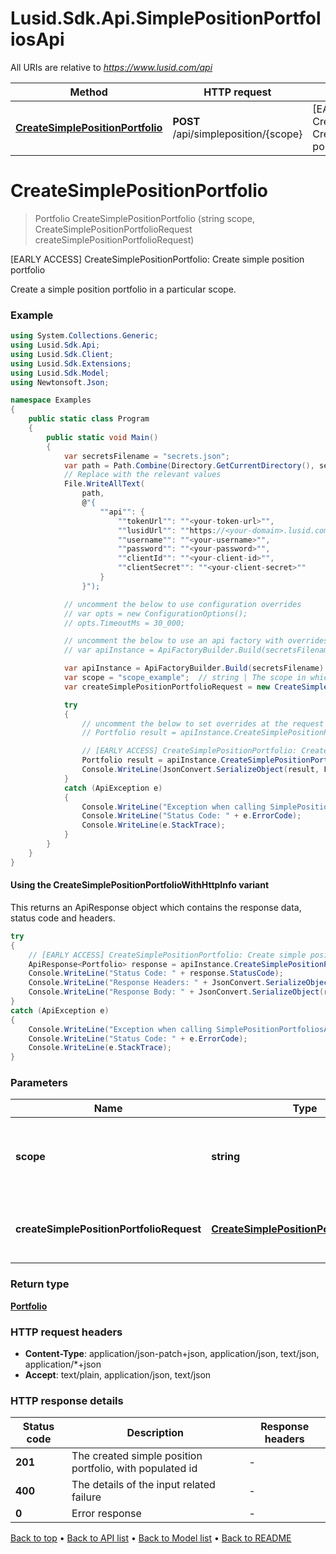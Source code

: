 # Lusid.Sdk.Api.SimplePositionPortfoliosApi

All URIs are relative to *https://www.lusid.com/api*

| Method | HTTP request | Description |
|--------|--------------|-------------|
| [**CreateSimplePositionPortfolio**](SimplePositionPortfoliosApi.md#createsimplepositionportfolio) | **POST** /api/simpleposition/{scope} | [EARLY ACCESS] CreateSimplePositionPortfolio: Create simple position portfolio |

<a id="createsimplepositionportfolio"></a>
# **CreateSimplePositionPortfolio**
> Portfolio CreateSimplePositionPortfolio (string scope, CreateSimplePositionPortfolioRequest createSimplePositionPortfolioRequest)

[EARLY ACCESS] CreateSimplePositionPortfolio: Create simple position portfolio

Create a simple position portfolio in a particular scope.

### Example
```csharp
using System.Collections.Generic;
using Lusid.Sdk.Api;
using Lusid.Sdk.Client;
using Lusid.Sdk.Extensions;
using Lusid.Sdk.Model;
using Newtonsoft.Json;

namespace Examples
{
    public static class Program
    {
        public static void Main()
        {
            var secretsFilename = "secrets.json";
            var path = Path.Combine(Directory.GetCurrentDirectory(), secretsFilename);
            // Replace with the relevant values
            File.WriteAllText(
                path, 
                @"{
                    ""api"": {
                        ""tokenUrl"": ""<your-token-url>"",
                        ""lusidUrl"": ""https://<your-domain>.lusid.com/api"",
                        ""username"": ""<your-username>"",
                        ""password"": ""<your-password>"",
                        ""clientId"": ""<your-client-id>"",
                        ""clientSecret"": ""<your-client-secret>""
                    }
                }");

            // uncomment the below to use configuration overrides
            // var opts = new ConfigurationOptions();
            // opts.TimeoutMs = 30_000;

            // uncomment the below to use an api factory with overrides
            // var apiInstance = ApiFactoryBuilder.Build(secretsFilename, opts: opts).Api<SimplePositionPortfoliosApi>();

            var apiInstance = ApiFactoryBuilder.Build(secretsFilename).Api<SimplePositionPortfoliosApi>();
            var scope = "scope_example";  // string | The scope in which to create the simple position portfolio.
            var createSimplePositionPortfolioRequest = new CreateSimplePositionPortfolioRequest(); // CreateSimplePositionPortfolioRequest | The definition of the simple position portfolio.

            try
            {
                // uncomment the below to set overrides at the request level
                // Portfolio result = apiInstance.CreateSimplePositionPortfolio(scope, createSimplePositionPortfolioRequest, opts: opts);

                // [EARLY ACCESS] CreateSimplePositionPortfolio: Create simple position portfolio
                Portfolio result = apiInstance.CreateSimplePositionPortfolio(scope, createSimplePositionPortfolioRequest);
                Console.WriteLine(JsonConvert.SerializeObject(result, Formatting.Indented));
            }
            catch (ApiException e)
            {
                Console.WriteLine("Exception when calling SimplePositionPortfoliosApi.CreateSimplePositionPortfolio: " + e.Message);
                Console.WriteLine("Status Code: " + e.ErrorCode);
                Console.WriteLine(e.StackTrace);
            }
        }
    }
}
```

#### Using the CreateSimplePositionPortfolioWithHttpInfo variant
This returns an ApiResponse object which contains the response data, status code and headers.

```csharp
try
{
    // [EARLY ACCESS] CreateSimplePositionPortfolio: Create simple position portfolio
    ApiResponse<Portfolio> response = apiInstance.CreateSimplePositionPortfolioWithHttpInfo(scope, createSimplePositionPortfolioRequest);
    Console.WriteLine("Status Code: " + response.StatusCode);
    Console.WriteLine("Response Headers: " + JsonConvert.SerializeObject(response.Headers, Formatting.Indented));
    Console.WriteLine("Response Body: " + JsonConvert.SerializeObject(response.Data, Formatting.Indented));
}
catch (ApiException e)
{
    Console.WriteLine("Exception when calling SimplePositionPortfoliosApi.CreateSimplePositionPortfolioWithHttpInfo: " + e.Message);
    Console.WriteLine("Status Code: " + e.ErrorCode);
    Console.WriteLine(e.StackTrace);
}
```

### Parameters

| Name | Type | Description | Notes |
|------|------|-------------|-------|
| **scope** | **string** | The scope in which to create the simple position portfolio. |  |
| **createSimplePositionPortfolioRequest** | [**CreateSimplePositionPortfolioRequest**](CreateSimplePositionPortfolioRequest.md) | The definition of the simple position portfolio. |  |

### Return type

[**Portfolio**](Portfolio.md)

### HTTP request headers

 - **Content-Type**: application/json-patch+json, application/json, text/json, application/*+json
 - **Accept**: text/plain, application/json, text/json


### HTTP response details
| Status code | Description | Response headers |
|-------------|-------------|------------------|
| **201** | The created simple position portfolio, with populated id |  -  |
| **400** | The details of the input related failure |  -  |
| **0** | Error response |  -  |

[Back to top](#) &#8226; [Back to API list](../README.md#documentation-for-api-endpoints) &#8226; [Back to Model list](../README.md#documentation-for-models) &#8226; [Back to README](../README.md)

